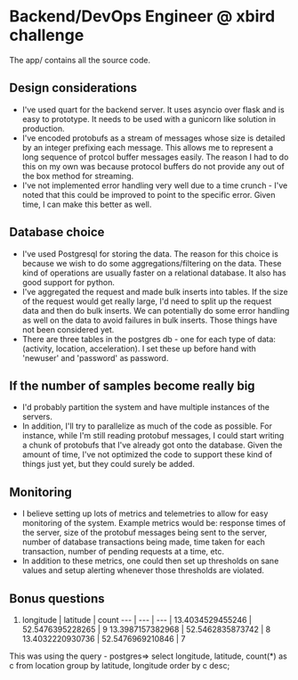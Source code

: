 # Backend/DevOps Engineer @ xbird challenge
The app/ contains all the source code.

## Design considerations
- I've used quart for the backend server. It uses asyncio over flask and is easy to prototype. It needs to be used with a gunicorn like solution in production.
- I've encoded protobufs as a stream of messages whose size is detailed by an integer prefixing each message. This allows me to represent a long sequence of protcol buffer messages easily. The reason I had to do this on my own was because protocol buffers do not provide any out of the box method for streaming.
- I've not implemented error handling very well due to a time crunch - I've noted that this could be improved to point to the specific error. Given time, I can make this better as well.

## Database choice
- I've used Postgresql for storing the data. The reason for this choice is because we wish to do some aggregations/filtering on the data. These kind of operations are usually faster on a relational database. It also has good support for python.
- I've aggregated the request and made bulk inserts into tables. If the size of the request would get really large, I'd need to split up the request data and then do bulk inserts. We can potentially do some error handling as well on the data to avoid failures in bulk inserts. Those things have not been considered yet.
- There are three tables in the postgres db - one for each type of data: (activity, location, acceleration). I set these up before hand with 'newuser' and 'password' as password.

## If the number of samples become really big
- I'd probably partition the system and have multiple instances of the servers.
- In addition, I'll try to parallelize as much of the code as possible. For instance, while I'm still reading protobuf messages, I could start writing a chunk of protobufs that I've already got onto the database. Given the amount of time, I've not optimized the code to support these kind of things just yet, but they could surely be added.

## Monitoring
- I believe setting up lots of metrics and telemetries to allow for easy monitoring of the system. Example metrics would be: response times of the server, size of the protobuf messages being sent to the server, number of database transactions being made, time taken for each transaction, number of pending requests at a time, etc.
- In addition to these metrics, one could then set up thresholds on sane values and setup alerting whenever those thresholds are violated.

## Bonus questions
1. longitude | latitude | count
--- | --- | --- |
 13.4034529455246 | 52.5476395228265 | 9
 13.3987157382968 | 52.5462835873742 | 8
 13.4032220930736 | 52.5476969210846 | 7

 This was using the query - postgres=> select longitude, latitude, count(*) as c from location group by latitude, longitude order by c desc;
